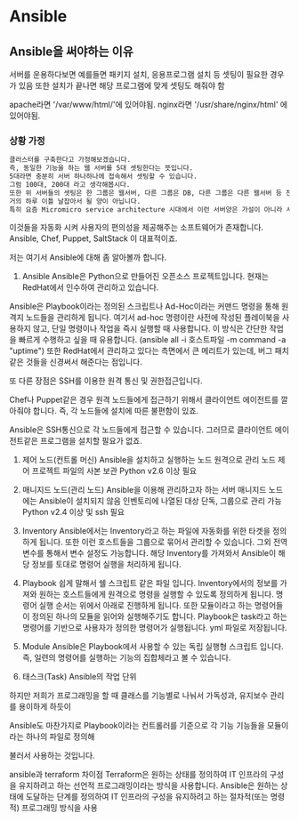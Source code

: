 # Ansible

## Ansible을 써야하는 이유
서버를 운용하다보면 예를들면 패키지 설치, 응용프로그램 설치 등 셋팅이 필요한 경우가 있음
또한 설치가 끝나면 해당 프로그램에 맞게 셋팅도 해줘야 함

apache라면 '/var/www/html/'에 있어야됨.
nginx라면 '/usr/share/nginx/html' 에 있어야됨.

 

### 상황 가정
 ```bash
클러스터를 구축한다고 가정해보겠습니다.
즉, 동일한 기능을 하는 웹 서버를 5대 셋팅한다는 뜻입니다.
5대라면 충분히 서버 하나하나에 접속해서 셋팅할 수 있습니다.
그럼 100대, 200대 라고 생각해봅시다.
또한 위 서버들의 셋팅은 한 그룹은 웹서버, 다른 그룹은 DB, 다른 그룹은 다른 웹서버 등 전부 다 다릅니다.
거의 하루 이틀 날잡아서 될 양이 아닙니다.
특히 요즘 Micromicro service architecture 시대에서 이런 서버양은 가설이 아니라 사실입니다.
 ```
이것들을 자동화 시켜 사용자의 편의성을 제공해주는 소프트웨어가 존재합니다.
Ansible, Chef, Puppet, SaltStack 이 대표적이죠.


저는 여기서 Ansible에 대해 좀 알아볼까 합니다.

1. Ansible
Ansible은 Python으로 만들어진 오픈소스 프로젝트입니다. 현재는 RedHat에서 인수하여 관리하고 있습니다.

Ansible은 Playbook이라는 정의된 스크립트나 Ad-Hoc이라는 커맨드 명령을 통해 원격지 노드들을 관리하게 됩니다.
여기서 ad-hoc 명령이란 사전에 작성된 플레이북을 사용하지 않고, 단일 명령이나 작업을 즉시 실행할 때 사용합니다. 이 방식은 간단한 작업을 빠르게 수행하고 싶을 때 유용합니다. (ansible all -i 호스트파일 -m command -a "uptime")
또한 RedHat에서 관리하고 있다는 측면에서 큰 메리트가 있는데, 버그 패치같은 것들을 신경써서 해준다는 점입니다.

 
또 다른 장점은 SSH를 이용한 원격 통신 및 권한접근입니다.

Chef나 Puppet같은 경우 원격 노드들에게 접근하기 위해서 클라이언트 에이전트를 깔아줘야 합니다.
즉, 각 노드들에 설치에 따른 불편함이 있죠.

Ansible은 SSH통신으로 각 노드들에게 접근할 수 있습니다.
그러므로 클라이언트 에이전트같은 프로그램을 설치할 필요가 없죠.

1. 제어 노드(컨트롤 머신)
Ansible을 설치하고 실행하는 노드
원격으로 관리 노드 제어
프로젝트 파일의 사본 보관
Python v2.6 이상 필요

2. 매니지드 노드(관리 노드)
Ansible을 이용해 관리하고자 하는 서버
매니지드 노드에는 Ansible이 설치되지 않음
인벤토리에 나열된 대상
단독, 그룹으로 관리 가능
Python v2.4 이상 및 ssh 필요
 
4. Inventory
Ansible에서는 Inventory라고 하는 파일에 자동화를 위한 타겟을 정의하게 됩니다.
또한 이런 호스트들을 그룹으로 묶어서 관리할 수 있습니다.
그외 전역변수를 통해서 변수 설정도 가능합니다.
해당 Inventory를 가져와서 Ansible이 해당 정보를 토대로 명령어 실행을 처리하게 됩니다.

5.  Playbook
쉽게 말해서 쉘 스크립트 같은 파일 입니다.
Inventory에서의 정보를 가져와 원하는 호스트들에게 원격으로 명령을 실행할 수 있도록 정의하게 됩니다.
명령어 실행 순서는 위에서 아래로 진행하게 됩니다.
또한 모듈이라고 하는 명령어들이 정의된 하나의 모듈을 읽어와 실행해주기도 합니다.
Playbook은 task라고 하는 명령어를 기반으로 사용자가 정의한 명령어가 실행됩니다.
yml 파일로 저장됩니다.

6. Module
Ansible은 Playbook에서 사용할 수 있는 독립 실행형 스크립트 입니다.
즉, 일련의 명령어를 실행하는 기능의 집합체라고 볼 수 있습니다.

7. 태스크(Task)
Ansible의 작업 단위
 

하지만 저희가 프로그래밍을 할 때 클래스를 기능별로 나눠서 가독성과, 유지보수 관리를 용이하게 하듯이

 

Ansible도 마찬가지로 Playbook이라는 컨트롤러를 기준으로 각 기능 기능들을 모듈이라는 하나의 파일로 정의해

 

불러서 사용하는 것입니다.





ansible과 terraform 차이점
Terraform은 원하는 상태를 정의하여 IT 인프라의 구성을 유지하려고 하는 선언적 프로그래밍이라는 방식을 사용합니다. Ansible은 원하는 상태에 도달하는 단계를 정의하여 IT 인프라의 구성을 유지하려고 하는 절차적(또는 명령적) 프로그래밍 방식을 사용
